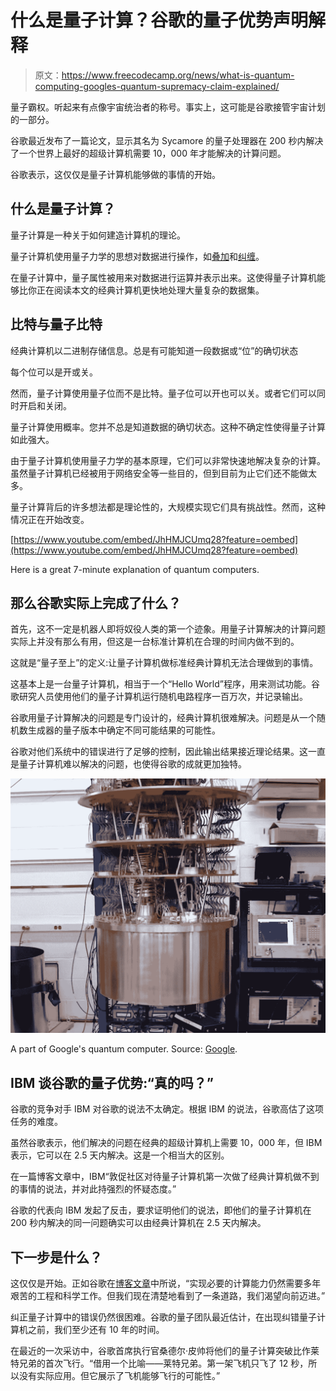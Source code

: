 # 什么是量子计算？谷歌的量子优势声明解释

> 原文：<https://www.freecodecamp.org/news/what-is-quantum-computing-googles-quantum-supremacy-claim-explained/>

量子霸权。听起来有点像宇宙统治者的称号。事实上，这可能是谷歌接管宇宙计划的一部分。

谷歌最近发布了一篇论文，显示其名为 Sycamore 的量子处理器在 200 秒内解决了一个世界上最好的超级计算机需要 10，000 年才能解决的计算问题。

谷歌表示，这仅仅是量子计算机能够做的事情的开始。

## 什么是量子计算？

量子计算是一种关于如何建造计算机的理论。

量子计算机使用量子力学的思想对数据进行操作，如[叠加](https://en.wikipedia.org/wiki/Quantum_superposition)和[纠缠](https://simple.wikipedia.org/wiki/Quantum_entanglement)。

在量子计算中，量子属性被用来对数据进行运算并表示出来。这使得量子计算机能够比你正在阅读本文的经典计算机更快地处理大量复杂的数据集。

## 比特与量子比特

经典计算机以二进制存储信息。总是有可能知道一段数据或“位”的确切状态

每个位可以是开或关。

然而，量子计算使用量子位而不是比特。量子位可以开也可以关。或者它们可以同时开启和关闭。

量子计算使用概率。您并不总是知道数据的确切状态。这种不确定性使得量子计算如此强大。

由于量子计算机使用量子力学的基本原理，它们可以非常快速地解决复杂的计算。虽然量子计算机已经被用于网络安全等一些目的，但到目前为止它们还不能做太多。

量子计算背后的许多想法都是理论性的，大规模实现它们具有挑战性。然而，这种情况正在开始改变。

[https://www.youtube.com/embed/JhHMJCUmq28?feature=oembed](https://www.youtube.com/embed/JhHMJCUmq28?feature=oembed)

Here is a great 7-minute explanation of quantum computers.

## 那么谷歌实际上完成了什么？

首先，这不一定是机器人即将奴役人类的第一个迹象。用量子计算解决的计算问题实际上并没有那么有用，但这是一台标准计算机在合理的时间内做不到的。

这就是“量子至上”的定义:让量子计算机做标准经典计算机无法合理做到的事情。

这基本上是一台量子计算机，相当于一个“Hello World”程序，用来测试功能。谷歌研究人员使用他们的量子计算机运行随机电路程序一百万次，并记录输出。

谷歌用量子计算解决的问题是专门设计的，经典计算机很难解决。问题是从一个随机数生成器的量子版本中确定不同可能结果的可能性。

谷歌对他们系统中的错误进行了足够的控制，因此输出结果接近理论结果。这一直是量子计算机难以解决的问题，也使得谷歌的成就更加独特。

![image-90](img/ed81c93e37967d69c9d6dc47405ac3b9.png)

A part of Google's quantum computer. Source: [Google](https://www.youtube.com/watch?v=-ZNEzzDcllU).

## IBM 谈谷歌的量子优势:“真的吗？”

谷歌的竞争对手 IBM 对谷歌的说法不太确定。根据 IBM 的说法，谷歌高估了这项任务的难度。

虽然谷歌表示，他们解决的问题在经典的超级计算机上需要 10，000 年，但 IBM 表示，它可以在 2.5 天内解决。这是一个相当大的区别。

在一篇博客文章中，IBM“敦促社区对待量子计算机第一次做了经典计算机做不到的事情的说法，并对此持强烈的怀疑态度。”

谷歌的代表向 IBM 发起了反击，要求证明他们的说法，即他们的量子计算机在 200 秒内解决的同一问题确实可以由经典计算机在 2.5 天内解决。

## 下一步是什么？

这仅仅是开始。正如谷歌在[博客文章](https://ai.googleblog.com/2019/10/quantum-supremacy-using-programmable.html)中所说，“实现必要的计算能力仍然需要多年艰苦的工程和科学工作。但我们现在清楚地看到了一条道路，我们渴望向前迈进。”

纠正量子计算中的错误仍然很困难。谷歌的量子团队最近估计，在出现纠错量子计算机之前，我们至少还有 10 年的时间。

在最近的一次采访中，谷歌首席执行官桑德尔·皮帅将他们的量子计算突破比作莱特兄弟的首次飞行。“借用一个比喻——莱特兄弟。第一架飞机只飞了 12 秒，所以没有实际应用。但它展示了飞机能够飞行的可能性。”